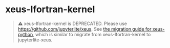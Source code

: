 # xeus-lfortran-kernel

> ⚠️
> xeus-lfortran-kernel is DEPRECATED.
> Please use https://github.com/jupyterlite/xeus.
> See [the migration guide for xeus-python](https://xeus-python-kernel.readthedocs.io/en/latest/migration.html), which is similar to migrate from xeus-lfortran-kernel to jupyterlite-xeus.
